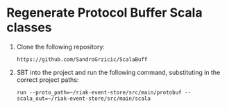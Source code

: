 # Regenerate Protocol Buffer Scala classes

1.  Clone the following repository:

        https://github.com/SandroGrzicic/ScalaBuff

2.  SBT into the project and run the following command, substituting in the correct project paths:

        run --proto_path=~/riak-event-store/src/main/protobuf --scala_out=~/riak-event-store/src/main/scala
